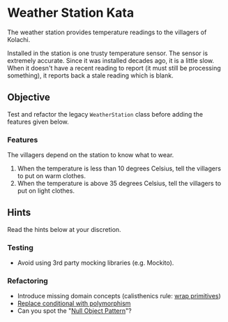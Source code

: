 # Weather Station Kata

The weather station provides temperature readings to the villagers of Kolachi.

Installed in the station is one trusty temperature sensor. The sensor is extremely accurate. Since it was installed decades ago, it is a little slow. When it doesn't have a recent reading to report (it must still be processing something), it reports back a stale reading which is blank.

## Objective

Test and refactor the legacy `WeatherStation` class before adding the features given below.

### Features

The villagers depend on the station to know what to wear.

1. When the temperature is less than 10 degrees Celsius, tell the villagers to put on warm clothes.
2. When the temperature is above 35 degrees Celsius, tell the villagers to put on light clothes. 

## Hints

Read the hints below at your discretion.

### Testing

- Avoid using 3rd party mocking libraries (e.g. Mockito).

### Refactoring

- Introduce missing domain concepts (calisthenics rule: [wrap primitives](https://williamdurand.fr/2013/06/03/object-calisthenics/#3-wrap-all-primitives-and-strings))
- [Replace conditional with polymorphism](https://refactoring.com/catalog/replaceConditionalWithPolymorphism.html)
- Can you spot the "[Null Object Pattern](https://martinfowler.com/eaaCatalog/specialCase.html)"?